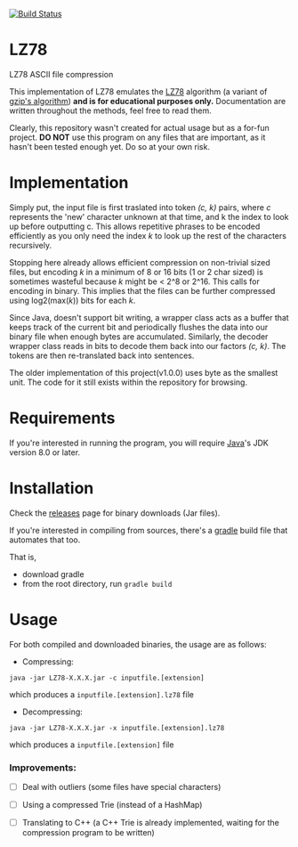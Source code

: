 [![Build Status](https://travis-ci.org/jfong361/LZ78.svg?branch=master)](https://travis-ci.org/jfong361/LZ78)
# LZ78
LZ78 ASCII file compression

This implementation of LZ78 emulates the [LZ78](https://en.wikipedia.org/wiki/LZ77_and_LZ78) algorithm
(a variant of [gzip's algorithm](http://www.gzip.org/algorithm.txt)) **__and is for educational purposes only.__**
Documentation are written throughout the methods, feel free to read them.

Clearly, this repository wasn't created for actual usage but as a for-fun project. **__DO NOT__**
use this program on any files that are important, as it hasn't been tested enough yet. Do so at your own risk.

# Implementation
Simply put, the input file is first traslated into token *_(c, k)_* pairs, where _c_ represents the 'new' character
unknown at that time, and k the index to look up before outputting c. This allows repetitive phrases to be encoded
efficiently as you only need the index _k_ to look up the rest of the characters recursively. 

Stopping here already allows efficient compression on non-trivial sized files, but encoding _k_ in a minimum of
8 or 16 bits (1 or 2 char sized) is sometimes wasteful because _k_ might be < 2^8 or 2^16.
This calls for encoding in binary.
This implies that the files can be further compressed using log2(max(_k_)) bits for each _k_.

Since Java, doesn't support bit writing, a wrapper class acts as a buffer that keeps track of the current bit and
periodically flushes the data into our binary file when enough bytes are accumulated. Similarly, the decoder wrapper
class reads in bits to decode them back into our factors *_(c, k)_*. The tokens are then re-translated back into
sentences.

The older implementation of this project(v1.0.0) uses byte as the smallest unit. The code for it still exists
within the repository for browsing.

# Requirements
If you're interested in running the program, you will require [Java](https://www.oracle.com/java/index.html)'s 
JDK version 8.0 or later.

# Installation
Check the [releases](https://github.com/jfong361/LZ78/releases) page for binary downloads (Jar files).

If you're interested in compiling from sources, there's a [gradle](https://gradle.org/gradle-download/) build file 
that automates that too.

That is,
* download gradle
* from the root directory, run ` gradle build `


# Usage
For both compiled and downloaded binaries, the usage are as follows:

* Compressing:
```aidl
java -jar LZ78-X.X.X.jar -c inputfile.[extension]
```
which produces a `inputfile.[extension].lz78` file

* Decompressing:
```aidl
java -jar LZ78-X.X.X.jar -x inputfile.[extension].lz78
```
which produces a `inputfile.[extension]` file

 
### Improvements:
  - [ ] Deal with outliers (some files have special characters)
  - [ ] Using a compressed Trie (instead of a HashMap)
  - [ ] Translating to C++ (a C++ Trie is already implemented, waiting for the compression program to be written)
 
